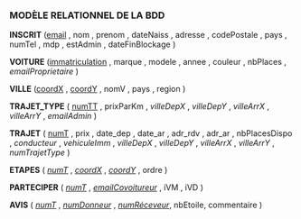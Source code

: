 <h3>MODÈLE RELATIONNEL DE LA BDD</h3>

**INSCRIT**
(<u>email</u> , nom , prenom , dateNaiss , adresse , codePostale , pays , numTel , mdp , estAdmin , dateFinBlockage )

**VOITURE** (<u>immatriculation</u> , marque , modele , annee , couleur , nbPlaces , _emailProprietaire_ )

**VILLE**
(<u>coordX</u> , <u>coordY</u> , nomV , pays , region )

**TRAJET_TYPE**
( <u>numTT</u> , prixParKm , _villeDepX_ ,  _villeDepY_ , _villeArrX_ , _villeArrY_ , _emailAdmin_ )

**TRAJET**
( <u>numT</u> , prix , date_dep , date_ar , adr_rdv , adr_ar , nbPlacesDispo , _conducteur_ , _vehiculeImm_ ,  _villeDepX_ ,  _villeDepY_ , _villeArrX_ , _villeArrY_ , _numTrajetType_ )

**ETAPES**
( <u>_numT_</u> , <u>_coordX_</u> , <u>_coordY_</u> , ordre )

**PARTECIPER**
( <u>_numT_</u> , <u>_emailCovoitureur_</u> , iVM , iVD )


**AVIS**
( <u>_numT_</u> , <u>_numDonneur_</u> , <u>_numRéceveur_</u>, nbEtoile, commentaire )
